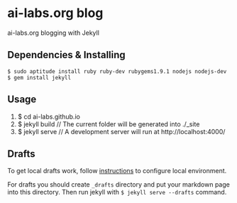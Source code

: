 ai-labs.org blog
================

ai-labs.org blogging with Jekyll

Dependencies & Installing
-------------------------

    $ sudo aptitude install ruby ruby-dev rubygems1.9.1 nodejs nodejs-dev
    $ gem install jekyll

Usage
-----

1. $ cd ai-labs.github.io
2. $ jekyll build // The current folder will be generated into ./_site
3. $ jekyll serve // A development server will run at http://localhost:4000/

Drafts
------

To get local drafts work, 
follow [instructions](https://help.github.com/articles/setting-up-your-github-pages-site-locally-with-jekyll/) 
to configure local environment.

For drafts you should create `_drafts` directory and put your markdown page
into this directory. Then run jekyll with `$ jekyll serve --drafts` command.


